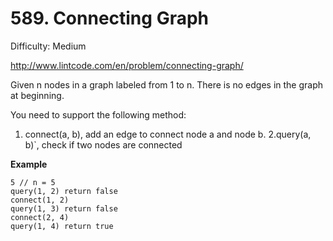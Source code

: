 # 589. Connecting Graph

Difficulty: Medium

http://www.lintcode.com/en/problem/connecting-graph/

Given n nodes in a graph labeled from 1 to n. There is no edges in the graph at beginning.

You need to support the following method:
1. connect(a, b), add an edge to connect node a and node b. 2.query(a, b)`, check if two nodes are connected

**Example**  
```
5 // n = 5
query(1, 2) return false
connect(1, 2)
query(1, 3) return false
connect(2, 4)
query(1, 4) return true
```
